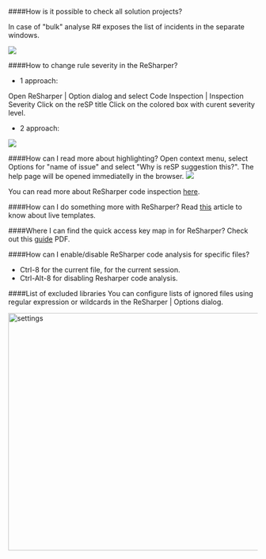﻿<properties 
	pageTitle="How tos" 
    pageName="FAQ"
    parentPageId="resp/basics"
/>

####How is it possible to check all solution projects?

In case of "bulk" analyse R# exposes the list of incidents in the separate windows. 

<img src="http://docs.subpointsolutions.com/wp-content/uploads/2015/03/bulk_inspection.gif">


####How to change rule severity in the ReSharper?
* 1 approach:

Open ReSharper | Option dialog and select Code Inspection | Inspection Severity
Click on the reSP title
Click on the colored box with curent severity level.

* 2 approach:
<img src="http://docs.subpointsolutions.com/wp-content/uploads/2015/03/disable_rule.gif" >


####How can I read more about highlighting?
Open context menu, select Options for "name of issue" and select "Why is reSP suggestion this?". The help page will be opened immediatelly in the browser.
<img class="alignright size-full wp-image-6671" src="http://docs.subpointsolutions.com/wp-content/uploads/2015/03/get_help.png">


You can read more about ReSharper code inspection [here](https://www.jetbrains.com/resharper/help/Code_Analysis__Index.html).


####How can I do something more with ReSharper?
  Read [this](http://sadomovalex.blogspot.ru/search/label/ReSharper) article to know about live templates.

####Where I can find the quick access key map in for ReSharper?
  Check out this [guide](http://www.jetbrains.com/resharper/docs/ReSharper80DefaultKeymap_IDEA_scheme.pdf) PDF.

####How can I enable/disable ReSharper code analysis for specific files?

  - Ctrl-8 for the current file, for the current session.
  - Ctrl-Alt-8 for disabling Resharper code analysis.

####List of excluded libraries
You can configure lists of ignored files using regular expression or wildcards in the ReSharper | Options dialog.

<img class="alignright size-full wp-image-11291" src="http://docs.subpointsolutions.com/wp-content/uploads/2015/03/settings.png" alt="settings" width="775" height="480">